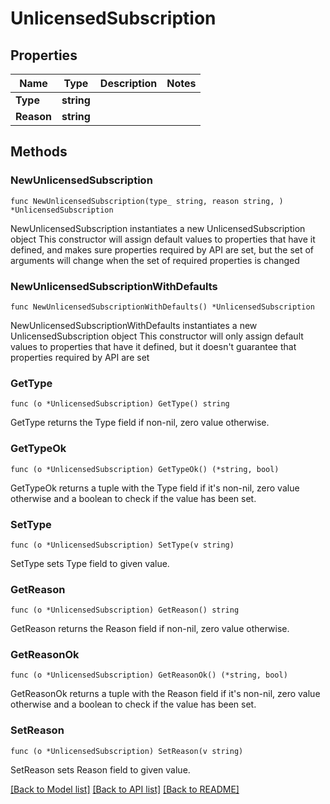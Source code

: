 # UnlicensedSubscription

## Properties

Name | Type | Description | Notes
------------ | ------------- | ------------- | -------------
**Type** | **string** |  | 
**Reason** | **string** |  | 

## Methods

### NewUnlicensedSubscription

`func NewUnlicensedSubscription(type_ string, reason string, ) *UnlicensedSubscription`

NewUnlicensedSubscription instantiates a new UnlicensedSubscription object
This constructor will assign default values to properties that have it defined,
and makes sure properties required by API are set, but the set of arguments
will change when the set of required properties is changed

### NewUnlicensedSubscriptionWithDefaults

`func NewUnlicensedSubscriptionWithDefaults() *UnlicensedSubscription`

NewUnlicensedSubscriptionWithDefaults instantiates a new UnlicensedSubscription object
This constructor will only assign default values to properties that have it defined,
but it doesn't guarantee that properties required by API are set

### GetType

`func (o *UnlicensedSubscription) GetType() string`

GetType returns the Type field if non-nil, zero value otherwise.

### GetTypeOk

`func (o *UnlicensedSubscription) GetTypeOk() (*string, bool)`

GetTypeOk returns a tuple with the Type field if it's non-nil, zero value otherwise
and a boolean to check if the value has been set.

### SetType

`func (o *UnlicensedSubscription) SetType(v string)`

SetType sets Type field to given value.


### GetReason

`func (o *UnlicensedSubscription) GetReason() string`

GetReason returns the Reason field if non-nil, zero value otherwise.

### GetReasonOk

`func (o *UnlicensedSubscription) GetReasonOk() (*string, bool)`

GetReasonOk returns a tuple with the Reason field if it's non-nil, zero value otherwise
and a boolean to check if the value has been set.

### SetReason

`func (o *UnlicensedSubscription) SetReason(v string)`

SetReason sets Reason field to given value.



[[Back to Model list]](../README.md#documentation-for-models) [[Back to API list]](../README.md#documentation-for-api-endpoints) [[Back to README]](../README.md)


